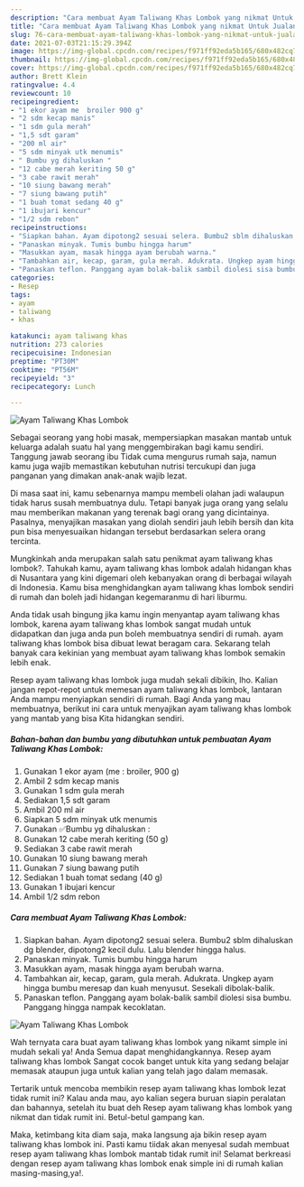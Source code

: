 ```yaml
---
description: "Cara membuat Ayam Taliwang Khas Lombok yang nikmat Untuk Jualan"
title: "Cara membuat Ayam Taliwang Khas Lombok yang nikmat Untuk Jualan"
slug: 76-cara-membuat-ayam-taliwang-khas-lombok-yang-nikmat-untuk-jualan
date: 2021-07-03T21:15:29.394Z
image: https://img-global.cpcdn.com/recipes/f971ff92eda5b165/680x482cq70/ayam-taliwang-khas-lombok-foto-resep-utama.jpg
thumbnail: https://img-global.cpcdn.com/recipes/f971ff92eda5b165/680x482cq70/ayam-taliwang-khas-lombok-foto-resep-utama.jpg
cover: https://img-global.cpcdn.com/recipes/f971ff92eda5b165/680x482cq70/ayam-taliwang-khas-lombok-foto-resep-utama.jpg
author: Brett Klein
ratingvalue: 4.4
reviewcount: 10
recipeingredient:
- "1 ekor ayam me  broiler 900 g"
- "2 sdm kecap manis"
- "1 sdm gula merah"
- "1,5 sdt garam"
- "200 ml air"
- "5 sdm minyak utk menumis"
- " Bumbu yg dihaluskan "
- "12 cabe merah keriting 50 g"
- "3 cabe rawit merah"
- "10 siung bawang merah"
- "7 siung bawang putih"
- "1 buah tomat sedang 40 g"
- "1 ibujari kencur"
- "1/2 sdm rebon"
recipeinstructions:
- "Siapkan bahan. Ayam dipotong2 sesuai selera. Bumbu2 sblm dihaluskan dg blender, dipotong2 kecil dulu. Lalu blender hingga halus."
- "Panaskan minyak. Tumis bumbu hingga harum"
- "Masukkan ayam, masak hingga ayam berubah warna."
- "Tambahkan air, kecap, garam, gula merah. Adukrata. Ungkep ayam hingga bumbu meresap dan kuah menyusut. Sesekali dibolak-balik."
- "Panaskan teflon. Panggang ayam bolak-balik sambil diolesi sisa bumbu. Panggang hingga nampak kecoklatan."
categories:
- Resep
tags:
- ayam
- taliwang
- khas

katakunci: ayam taliwang khas 
nutrition: 273 calories
recipecuisine: Indonesian
preptime: "PT30M"
cooktime: "PT56M"
recipeyield: "3"
recipecategory: Lunch

---
```



![Ayam Taliwang Khas Lombok](https://img-global.cpcdn.com/recipes/f971ff92eda5b165/680x482cq70/ayam-taliwang-khas-lombok-foto-resep-utama.jpg)

Sebagai seorang yang hobi masak, mempersiapkan masakan mantab untuk keluarga adalah suatu hal yang menggembirakan bagi kamu sendiri. Tanggung jawab seorang ibu Tidak cuma mengurus rumah saja, namun kamu juga wajib memastikan kebutuhan nutrisi tercukupi dan juga panganan yang dimakan anak-anak wajib lezat.

Di masa  saat ini, kamu sebenarnya mampu membeli olahan jadi walaupun tidak harus susah membuatnya dulu. Tetapi banyak juga orang yang selalu mau memberikan makanan yang terenak bagi orang yang dicintainya. Pasalnya, menyajikan masakan yang diolah sendiri jauh lebih bersih dan kita pun bisa menyesuaikan hidangan tersebut berdasarkan selera orang tercinta. 



Mungkinkah anda merupakan salah satu penikmat ayam taliwang khas lombok?. Tahukah kamu, ayam taliwang khas lombok adalah hidangan khas di Nusantara yang kini digemari oleh kebanyakan orang di berbagai wilayah di Indonesia. Kamu bisa menghidangkan ayam taliwang khas lombok sendiri di rumah dan boleh jadi hidangan kegemaranmu di hari liburmu.

Anda tidak usah bingung jika kamu ingin menyantap ayam taliwang khas lombok, karena ayam taliwang khas lombok sangat mudah untuk didapatkan dan juga anda pun boleh membuatnya sendiri di rumah. ayam taliwang khas lombok bisa dibuat lewat beragam cara. Sekarang telah banyak cara kekinian yang membuat ayam taliwang khas lombok semakin lebih enak.

Resep ayam taliwang khas lombok juga mudah sekali dibikin, lho. Kalian jangan repot-repot untuk memesan ayam taliwang khas lombok, lantaran Anda mampu menyiapkan sendiri di rumah. Bagi Anda yang mau membuatnya, berikut ini cara untuk menyajikan ayam taliwang khas lombok yang mantab yang bisa Kita hidangkan sendiri.

<!--inarticleads1-->

##### Bahan-bahan dan bumbu yang dibutuhkan untuk pembuatan Ayam Taliwang Khas Lombok:

1. Gunakan 1 ekor ayam (me : broiler, 900 g)
1. Ambil 2 sdm kecap manis
1. Gunakan 1 sdm gula merah
1. Sediakan 1,5 sdt garam
1. Ambil 200 ml air
1. Siapkan 5 sdm minyak utk menumis
1. Gunakan  ✅Bumbu yg dihaluskan :
1. Gunakan 12 cabe merah keriting (50 g)
1. Sediakan 3 cabe rawit merah
1. Gunakan 10 siung bawang merah
1. Gunakan 7 siung bawang putih
1. Sediakan 1 buah tomat sedang (40 g)
1. Gunakan 1 ibujari kencur
1. Ambil 1/2 sdm rebon




<!--inarticleads2-->

##### Cara membuat Ayam Taliwang Khas Lombok:

1. Siapkan bahan. Ayam dipotong2 sesuai selera. Bumbu2 sblm dihaluskan dg blender, dipotong2 kecil dulu. Lalu blender hingga halus.
1. Panaskan minyak. Tumis bumbu hingga harum
1. Masukkan ayam, masak hingga ayam berubah warna.
1. Tambahkan air, kecap, garam, gula merah. Adukrata. Ungkep ayam hingga bumbu meresap dan kuah menyusut. Sesekali dibolak-balik.
1. Panaskan teflon. Panggang ayam bolak-balik sambil diolesi sisa bumbu. Panggang hingga nampak kecoklatan.
<img src="//assets-global.cpcdn.com/assets/icons/button_play-2c75c40dde080a61004c1f40b05d8f140eaff45d7e9e6481dc71c63d2e7c4909.png" alt="Ayam Taliwang Khas Lombok">



Wah ternyata cara buat ayam taliwang khas lombok yang nikamt simple ini mudah sekali ya! Anda Semua dapat menghidangkannya. Resep ayam taliwang khas lombok Sangat cocok banget untuk kita yang sedang belajar memasak ataupun juga untuk kalian yang telah jago dalam memasak.

Tertarik untuk mencoba membikin resep ayam taliwang khas lombok lezat tidak rumit ini? Kalau anda mau, ayo kalian segera buruan siapin peralatan dan bahannya, setelah itu buat deh Resep ayam taliwang khas lombok yang nikmat dan tidak rumit ini. Betul-betul gampang kan. 

Maka, ketimbang kita diam saja, maka langsung aja bikin resep ayam taliwang khas lombok ini. Pasti kamu tiidak akan menyesal sudah membuat resep ayam taliwang khas lombok mantab tidak rumit ini! Selamat berkreasi dengan resep ayam taliwang khas lombok enak simple ini di rumah kalian masing-masing,ya!.

